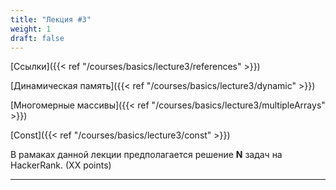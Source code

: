 ```yaml
---
title: "Лекция #3"
weight: 1
draft: false
---
```


[Ссылки]({{< ref "/courses/basics/lecture3/references" >}})

[Динамическая память]({{< ref "/courses/basics/lecture3/dynamic" >}})

[Многомерные массивы]({{< ref "/courses/basics/lecture3/multipleArrays" >}})

[Const]({{< ref "/courses/basics/lecture3/const" >}})

В рамаках данной лекции предполагается решение **N** задач на HackerRank. (XX points)

---